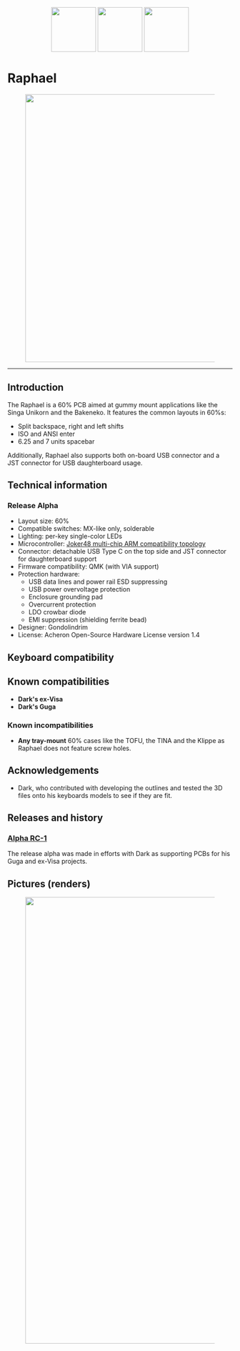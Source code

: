 <p style="text-align:center">
  <a href="https://github.com/AcheronProject/Raphael"><img src="https://img.shields.io/badge/GitHub%20Repo-gray.svg?style=for-the-badge&logo=GitHub" height="100" /></a>
  <img src="https://img.shields.io/badge/Latest%20Release-Not%20yet%20released-red.svg?style=for-the-badge" height="100" />
  <img src="https://img.shields.io/badge/Status-Rev%20Alpha%20under%20prototyping-orange.svg?style=for-the-badge" height="100" />
</p>

# Raphael

<figure>
  <img src="../../../images/apollo/apollo_logo.svg" width="600" align="middle"/>
</figure>


---

## Introduction

The Raphael is a 60% PCB aimed at gummy mount applications like the Singa Unikorn and the Bakeneko. It features the common layouts in 60%s:

- Split backspace, right and left shifts
- ISO and ANSI enter
- 6.25 and 7 units spacebar

Additionally, Raphael also supports both on-board USB connector and a JST connector for USB daughterboard usage.

## Technical information

### Release Alpha
- Layout size: 60%
- Compatible switches: MX-like only, solderable
- Lighting: per-key single-color LEDs
- Microcontroller: [Joker48 multi-chip ARM compatibility topology](../../joker_mcus/joker.md)
- Connector: detachable USB Type C on the top side and JST connector for daughterboard support
- Firmware compatibility: QMK (with VIA support)
- Protection hardware:
    - USB data lines and power rail ESD suppressing
    - USB power overvoltage protection
    - Enclosure grounding pad
    - Overcurrent protection
    - LDO crowbar diode
    - EMI suppression (shielding ferrite bead)
- Designer: Gondolindrim
- License: Acheron Open-Source Hardware License version 1.4

## Keyboard compatibility

## Known compatibilities

- **Dark's ex-Visa**
- **Dark's Guga**

### Known incompatibilities

- **Any tray-mount** 60% cases like the TOFU, the TINA and the Klippe as Raphael does not feature screw holes.

## Acknowledgements

- Dark, who contributed with developing the outlines and tested the 3D files onto his keyboards models to see if they are fit.

## Releases and history

### [Alpha RC-1](https://github.com/Gondolindrim/Apollo87H/releases/tag/pre-Alpha)

The release alpha was made in efforts with Dark as supporting PCBs for his Guga and ex-Visa projects.

## Pictures (renders)

<figure>
  <img src="../../../images/raphael/raphael_alpha-rc1_renders.png" width="1000" align="middle"/>
</figure>

